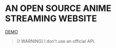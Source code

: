 # AN OPEN SOURCE ANIME STREAMING WEBSITE

[ DEMO ](https://elephant.my.id)

> [! WARNING] I don't use an official API.
